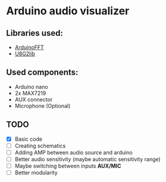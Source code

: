 
# Arduino audio visualizer

  ## Libraries used:
 - [ArduinoFFT](https://github.com/kosme/arduinoFFT)
 - [U8G2lib](https://github.com/olikraus/u8g2)
 
  ## Used components:
  - Arduino nano
  - 2x MAX7219
  - AUX connector
  - Microphone (Optional)

## TODO
- [x] Basic code
 - [ ] Creating schematics
 - [ ] Adding AMP between audio source and arduino
 - [ ] Better audio sensitivity (maybe automatic sensitivity range)
 - [ ] Maybe switching between inputs **AUX/MIC**
 - [ ] Better modularity
